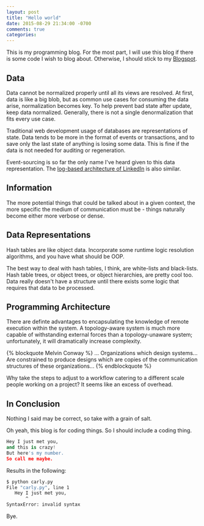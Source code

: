 ```yaml
---
layout: post
title: "Hello world"
date: 2015-08-29 21:34:00 -0700
comments: true
categories: 
---
```


This is my programming blog. 
For the most part, I will use this blog if there is some code I wish to blog about. Otherwise, I should stick to my [Blogspot](http://blog.yangmungi.com).


Data
---

Data cannot be normalized properly until all its views are resolved.
At first, data is like a big blob, but as common use cases for consuming the data arise, normalization becomes key.
To help prevent bad state after update, keep data normalized.
Generally, there is not a single denormalization that fits every use case.

Traditional web development usage of databases are representations of state. 
Data tends to be more in the format of events or transactions, and to save only the last state of anything is losing some data.
This is fine if the data is not needed for auditing or regeneration.

Event-sourcing is so far the only name I've heard given to this data representation. The [log-based architecture of LinkedIn](https://engineering.linkedin.com/distributed-systems/log-what-every-software-engineer-should-know-about-real-time-datas-unifying) is also similar.


Information
---

The more potential things that could be talked about in a given context, the more specific the medium of communication must be - things naturally become either more verbose or dense.


Data Representations
---

Hash tables are like object data. 
Incorporate some runtime logic resolution algorithms, and you have what should be OOP.

The best way to deal with hash tables, I think, are white-lists and black-lists. 
Hash table trees, or object trees, or object hierarchies, are pretty cool too.
Data really doesn't have a structure until there exists some logic that requires that data to be processed.


Programming Architecture
---

There are definte advantages to encapsulating the knowledge of remote execution within the system. 
A topology-aware system is much more capable of withstanding external forces than a topology-unaware system; unfortunately, it will dramatically increase complexity.

{% blockquote Melvin Conway %}
... Organizations which design systems... Are constrained to produce designs which are copies of the communication structures of these organizations...
{% endblockquote %}

Why take the steps to adjust to a workflow catering to a different scale people working on a project? It seems like an excess of overhead.

In Conclusion
---

Nothing I said may be correct, so take with a grain of salt.

Oh yeah, this blog is for coding things. So I should include a coding thing.

``` python carly.py
Hey I just met you,
and this is crazy!
But here's my number.
So call me maybe.
```

Results in the following:

``` bash
$ python carly.py
File "carly.py", line 1
   Hey I just met you,
       ^
SyntaxError: invalid syntax
```

Bye.
